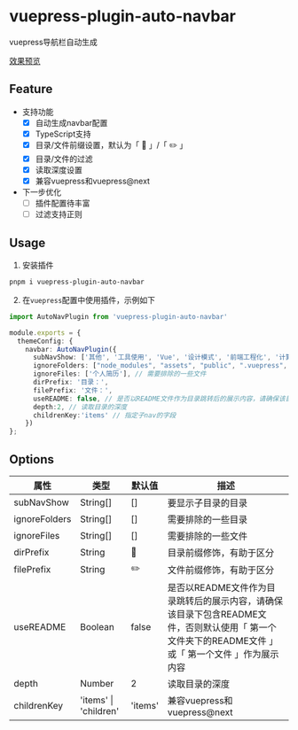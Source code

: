 # vuepress-plugin-auto-navbar

vuepress导航栏自动生成

[效果预览](https://www.merlin218.top)

## Feature

- 支持功能
    - [x] 自动生成navbar配置
    - [x] TypeScript支持
    - [x] 目录/文件前缀设置，默认为「 📂 」/「 ✏️ 」
    - [x] 目录/文件的过滤
    - [x] 读取深度设置
    - [x] 兼容vuepress和vuepress@next
- 下一步优化
   - [ ] 插件配置待丰富
   - [ ] 过滤支持正则

## Usage

1. 安装插件

```bash
pnpm i vuepress-plugin-auto-navbar
```

2. 在`vuepress`配置中使用插件，示例如下

```ts
import AutoNavPlugin from 'vuepress-plugin-auto-navbar'

module.exports = {
  themeConfig: {
    navbar: AutoNavPlugin({
      subNavShow: ['其他', '工具使用', 'Vue', '设计模式', '前端工程化', '计算机网络', '算法基础', '刷题技巧'], // 要显示子目录的目录
      ignoreFolders: ["node_modules", "assets", "public", ".vuepress", "code", ".obsidian", "utils"], // 需要排除的一些目录
      ignoreFiles: ['个人简历'], // 需要排除的一些文件
      dirPrefix: '目录：',
      filePrefix: '文件：',
      useREADME: false, // 是否以README文件作为目录跳转后的展示内容，请确保该目录下包含README文件，否则默认使用「 第一个文件夹下的README文件 」或「 第一个文件 」作为展示内容
      depth:2, // 读取目录的深度
      childrenKey:'items' // 指定子nav的字段
    })
};
```

## Options

| 属性          | 类型     | 默认值 | 描述                                                         |
| ------------- | -------- | ------ | ------------------------------------------------------------ |
| subNavShow    | String[] | []     | 要显示子目录的目录                                           |
| ignoreFolders | String[] | []     | 需要排除的一些目录                                           |
| ignoreFiles   | String[] | []     | 需要排除的一些文件                                           |
| dirPrefix     | String   | 📂      | 目录前缀修饰，有助于区分                                     |
| filePrefix    | String   | ✏️      | 文件前缀修饰，有助于区分                                     |
| useREADME     | Boolean  | false  | 是否以README文件作为目录跳转后的展示内容，请确保该目录下包含README文件，否则默认使用「 第一个文件夹下的README文件 」或「 第一个文件 」作为展示内容 |
| depth         | Number   | 2      | 读取目录的深度                                               |
| childrenKey   | 'items' \| 'children'  | 'items'      | 兼容vuepress和vuepress@next                                               |

